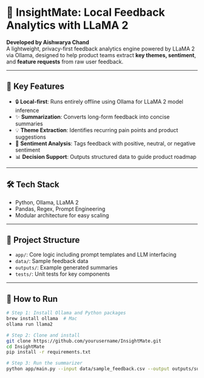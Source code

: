 # 🧠 InsightMate: Local Feedback Analytics with LLaMA 2

**Developed by Aishwarya Chand**  
A lightweight, privacy-first feedback analytics engine powered by LLaMA 2 via Ollama, designed to help product teams extract **key themes, sentiment**, and **feature requests** from raw user feedback.

---

## 🚀 Key Features

- 🔒 **Local-first**: Runs entirely offline using Ollama for LLaMA 2 model inference
- ✨ **Summarization**: Converts long-form feedback into concise summaries
- 💡 **Theme Extraction**: Identifies recurring pain points and product suggestions
- 🎯 **Sentiment Analysis**: Tags feedback with positive, neutral, or negative sentiment
- 📊 **Decision Support**: Outputs structured data to guide product roadmap

---

## 🛠️ Tech Stack

- Python, Ollama, LLaMA 2
- Pandas, Regex, Prompt Engineering
- Modular architecture for easy scaling

---

## 📂 Project Structure

- `app/`: Core logic including prompt templates and LLM interfacing
- `data/`: Sample feedback data
- `outputs/`: Example generated summaries
- `tests/`: Unit tests for key components

---

## 🧪 How to Run

```bash
# Step 1: Install Ollama and Python packages
brew install ollama  # Mac
ollama run llama2

# Step 2: Clone and install
git clone https://github.com/yourusername/InsightMate.git
cd InsightMate
pip install -r requirements.txt

# Step 3: Run the summarizer
python app/main.py --input data/sample_feedback.csv --output outputs/summary.json
